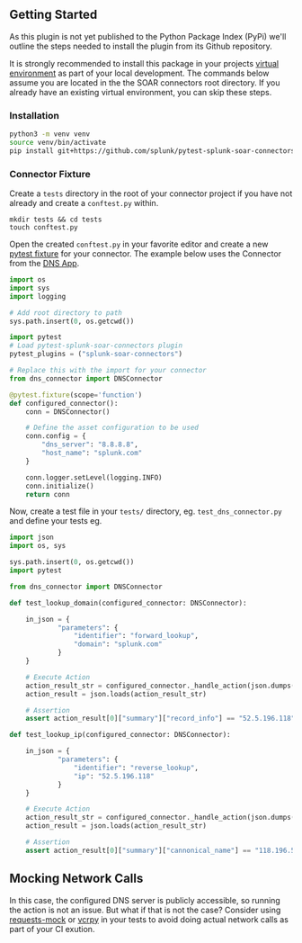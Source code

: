 ## Getting Started

As this plugin is not yet published to the Python Package Index (PyPi) we'll outline the steps needed to install the plugin from its Github repository. 

It is strongly recommended to install this package in your projects [virtual environment](https://docs.python.org/3/library/venv.html#:~:text=A%20virtual%20environment%20is%20a,part%20of%20your%20operating%20system.) as part of your local development. The commands below assume you are located in the the SOAR connectors root directory. If you already have an existing virtual environment, you can skip these steps.

### Installation
```bash
python3 -m venv venv
source venv/bin/activate
pip install git+https://github.com/splunk/pytest-splunk-soar-connectors
```

### Connector Fixture

Create a `tests` directory in the root of your connector project if you have not already and create a `conftest.py` within.
```
mkdir tests && cd tests
touch conftest.py
```

Open the created `conftest.py` in your favorite editor and create a new [pytest fixture](https://docs.pytest.org/en/6.2.x/fixture.html) for your connector. The example below uses the Connector from the [DNS App](https://github.com/splunk-soar-connectors/dns).


```python
import os
import sys
import logging

# Add root directory to path
sys.path.insert(0, os.getcwd()) 

import pytest
# Load pytest-splunk-soar-connectors plugin
pytest_plugins = ("splunk-soar-connectors")

# Replace this with the import for your connector
from dns_connector import DNSConnector

@pytest.fixture(scope='function')
def configured_connector():
    conn = DNSConnector()

    # Define the asset configuration to be used 
    conn.config = {
        "dns_server": "8.8.8.8",
        "host_name": "splunk.com"
    }

    conn.logger.setLevel(logging.INFO)
    conn.initialize()
    return conn
```

Now, create a test file in your `tests/` directory, eg. `test_dns_connector.py` and define your tests eg.

```python
import json
import os, sys

sys.path.insert(0, os.getcwd()) 
import pytest

from dns_connector import DNSConnector

def test_lookup_domain(configured_connector: DNSConnector):

    in_json = {
            "parameters": {
                "identifier": "forward_lookup",
                "domain": "splunk.com"
            }
    }

    # Execute Action
    action_result_str = configured_connector._handle_action(json.dumps(in_json), None)
    action_result = json.loads(action_result_str)

    # Assertion
    assert action_result[0]["summary"]["record_info"] == "52.5.196.118"

def test_lookup_ip(configured_connector: DNSConnector):

    in_json = {
            "parameters": {
                "identifier": "reverse_lookup",
                "ip": "52.5.196.118"
            }
    }

    # Execute Action
    action_result_str = configured_connector._handle_action(json.dumps(in_json), None)
    action_result = json.loads(action_result_str)

    # Assertion
    assert action_result[0]["summary"]["cannonical_name"] == "118.196.5.52.in-addr.arpa."
```

## Mocking Network Calls

In this case, the configured DNS server is publicly accessible, so running the action is not an issue. But what if that is not the case? Consider using [requests-mock](https://requests-mock.readthedocs.io/en/latest/overview.html) or [vcrpy](https://vcrpy.readthedocs.io/en/latest/) in your tests to avoid doing actual network calls as part of your CI exution.